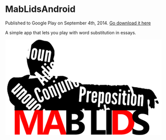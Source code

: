 MabLidsAndroid
==============

Published to Google Play on September 4th, 2014.  [Go download it here](https://play.google.com/store/apps/details?id=com.mikerandrup.android.mablids)

A simple app that lets you play with word substitution in essays.

![Yes, Mab Lids has a logo.](https://raw.githubusercontent.com/mikerandrup/MabLidsAndroid/master/logo/MabLidsLogo.png)
